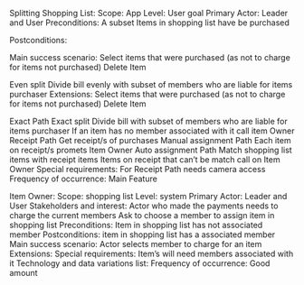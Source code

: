 Splitting Shopping List:
	Scope: App
	Level: User goal
	Primary Actor: Leader and User
Preconditions: 
	A subset Items in shopping list have be purchased
		
Postconditions: 

Main success scenario:
	Select items that were purchased (as not to charge for items not purchased)
	Delete Item
	
Even split
Divide bill evenly with subset of members who are liable for items purchaser
Extensions:
	Select items that were purchased (as not to charge for items not purchased)
	Delete Item

Exact Path
Exact split
 Divide bill with subset of members who are liable for items purchaser
			If an item has no member associated with it call item Owner
	Receipt Path
		Get receipt/s of purchases
		Manual assignment Path
			Each item on receipt/s promets Item Owner
Auto assignment Path
			Match shopping list items with receipt items 
				Items on receipt that can’t be match call on Item Owner
Special requirements: 
 For Receipt Path needs camera access
Frequency of occurrence:
	Main Feature



Item Owner:
	Scope: shopping list
	Level: system
	Primary Actor: Leader and User
	Stakeholders and interest: 
		Actor who made the payments needs to charge the current members
Ask to choose a member to assign item in shopping list 
Preconditions:
 Item in shopping list has not associated member
	Postconditions: 
item in shopping list has a associated member
	Main success scenario:
		Actor selects member to charge for an item 
Extensions:
Special requirements: 
	Item’s will need members associated with it
Technology and data variations list:
Frequency of occurrence:
	Good amount
